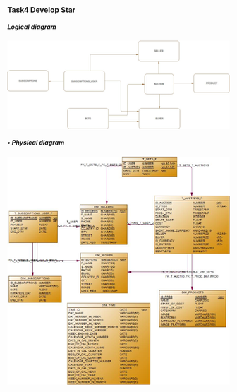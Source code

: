 ### Task4 Develop Star

##### Logical diagram

![Logical diagram](4.1.jpg "Logical diagram")


##### •	Physical diagram

![Physical diagram](4.2.jpg "Physical diagram")